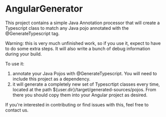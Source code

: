 # AngularGenerator

This project contains a simple Java Annotation processor that will create a Typescript class to match any Java pojo annotated with the @GenerateTypescript tag.

Warning: this is very much unfinished work, so if you use it, expect to have to do some extra steps. It will also write a bunch of debug information during your build.

To use it:
1. annotate your Java Pojos with @GenerateTypescript. You will need to include this project as a dependency.
2. it will generate a completely new set of Typescrtipt classes every time, located at the path ${user.dir}/target/generated-sources/pojos. From there you should copy them into your Angular project as desired.


If you're interested in contributing or find issues with this, feel free to contact us.